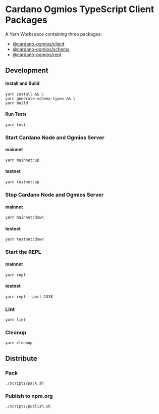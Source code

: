 # Cardano Ogmios TypeScript Client Packages
A Yarn Workspace containing three packages:

- [@cardano-ogmios/client](./packages/client/README.md)
- [@cardano-ogmios/schema](./packages/schema/README.md)
- [@cardano-ogmios/repl](./packages/repl/README.md)

## Development
#### Install and Build
```console
yarn install && \
yarn generate-schema-types && \
yarn build
```
#### Run Tests
```console
yarn test
```

### Start Cardano Node and Ogmios Server
#### mainnet
```console
yarn mainnet:up
```
#### testnet
```console
yarn testnet:up
```
### Stop Cardano Node and Ogmios Server
#### mainnet
```console
yarn mainnet:down
```
#### testnet
```console
yarn testnet:down
```

### Start the REPL
#### mainnet
```console
yarn repl
```
#### testnet
```console
yarn repl --port 1338
```
### Lint
```console
yarn lint
```
### Cleanup
```
yarn cleanup
```

## Distribute

### Pack
```console
./scripts/pack.sh
```
### Publish to npm.org
```console
./scripts/publish.sh
```



